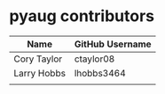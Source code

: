 # pyaug contributors

| Name                      | GitHub Username            |
|---------------------------|----------------------------|
| Cory Taylor               | ctaylor08                  |
| Larry Hobbs               | lhobbs3464                 |
|                           |                            |
